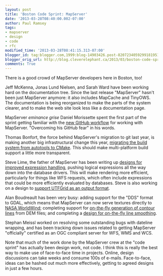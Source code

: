 ```yaml
---
layout: post
title: 'Boston Code Sprint: MapServer'
date: '2013-03-28T08:40:00.002-07:00'
author: Paul Ramsey
tags:
- mapserver
- design
- code
- rfc
modified_time: '2013-03-28T08:41:15.313-07:00'
blogger_id: tag:blogger.com,1999:blog-14903426.post-8207234059299181951
blogger_orig_url: http://blog.cleverelephant.ca/2013/03/boston-code-sprint-mapserver.html
comments: True
---
```


There is a good crowd of MapServer developers here in Boston, too!

Jeff McKenna, Jonas Lund Nielsen, and Sarah Ward have been working hard on the documentation tree. Since the last release "MapServer" hasn't been just MapServer anymore: it also includes MapCache and TinyOWS. The documentation is being reorganized to make the parts of the system clearer, and to make the web site look less like a documentation page.

MapServer *eminance grise* Daniel Morissette spent the first part of the sprint getting familiar with the [new GitHub workflow](https://github.com/mapserver) for working with MapServer. "Overcoming his GitHub fear" in his words.

Thomas Bonfort, the force behind MapServer's migration to git last year, is making another big infrastructural change this year, [migrating the build system from autotools to CMake](http://mapserver.org/development/rfc/ms-rfc-92.html). This should make multi-platform build support a little more transparent.

Steve Lime, the father of MapServer has been writing up [designs for improved expression handling](http://mapserver.org/development/rfc/ms-rfc-91.html), pushing logical expressions all the way down into the database drivers. This will make rendering more efficient, particularly for things like WFS requests, which often include expressions that could be more efficiently evaluated by databases. Steve is also working on a design to [support UTFGrid as an output format](http://mapserver.org/development/rfc/ms-rfc-93.html).

Alan Boudreault has been very busy: adding support for the "DDS" format to GDAL, which means that MapServer can now serve textures directly to [NASA WorldWind](http://worldwind.arc.nasa.gov/features.html); completing support for [on-the-fly generation of contour lines](http://mapserver.org/development/rfc/ms-rfc-85.html) from DEM files; and completing a [design for on-the-fly line smoothing](http://mapserver.org/development/rfc/ms-rfc-94.html).

Stephan Meissl worked on resolving some outstanding bugs with dateline wrapping, and has been tracking down issues related to getting MapServer "officially" certified as an OGC compliant server for WFS, WMS and WCS.

Note that much of the work done by the MapServer crew at the "code sprint" has actually been design work, not code. I think this is really the best way to make use of face-to-face time in projects. Online, design discussions can take weeks and consume 100s of e-mails. Face-to-face, ideas can be hashed out much more effectively, getting to agreed designs in just a few hours.
